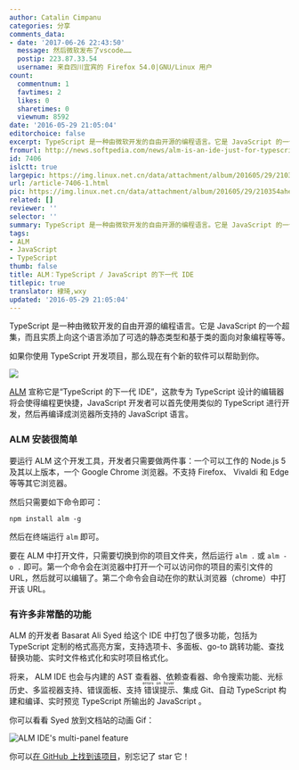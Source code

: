 ```yaml
---
author: Catalin Cimpanu
categories: 分享
comments_data:
- date: '2017-06-26 22:43:50'
  message: 然后微软发布了vscode……
  postip: 223.87.33.54
  username: 来自四川宜宾的 Firefox 54.0|GNU/Linux 用户
count:
  commentnum: 1
  favtimes: 2
  likes: 0
  sharetimes: 0
  viewnum: 8592
date: '2016-05-29 21:05:04'
editorchoice: false
excerpt: TypeScript 是一种由微软开发的自由开源的编程语言。它是 JavaScript 的一个超集，而且实质上向这个语言添加了可选的静态类型和基于类的面向对象编程。
fromurl: http://news.softpedia.com/news/alm-is-an-ide-just-for-typescript-504602.shtml
id: 7406
islctt: true
largepic: https://img.linux.net.cn/data/attachment/album/201605/29/210354ahejoqrb17qgpqrq.jpg
url: /article-7406-1.html
pic: https://img.linux.net.cn/data/attachment/album/201605/29/210354ahejoqrb17qgpqrq.jpg.thumb.jpg
related: []
reviewer: ''
selector: ''
summary: TypeScript 是一种由微软开发的自由开源的编程语言。它是 JavaScript 的一个超集，而且实质上向这个语言添加了可选的静态类型和基于类的面向对象编程。
tags:
- ALM
- JavaScript
- TypeScript
thumb: false
title: ALM：TypeScript / JavaScript 的下一代 IDE
titlepic: true
translator: 棣琦,wxy
updated: '2016-05-29 21:05:04'
---
```


TypeScript 是一种由微软开发的自由开源的编程语言。它是 JavaScript 的一个超集，而且实质上向这个语言添加了可选的静态类型和基于类的面向对象编程等等。


如果你使用 TypeScript 开发项目，那么现在有个新的软件可以帮助到你。


![](/data/attachment/album/201605/29/210354ahejoqrb17qgpqrq.jpg)


[ALM](http://alm.tools/) 宣称它是“TypeScript 的下一代 IDE”，这款专为 TypeScript 设计的编辑器将会使得编程更快捷，JavaScript 开发者可以首先使用类似的 TypeScript 进行开发，然后再编译成浏览器所支持的 JavaScript 语言。


### ALM 安装很简单


要运行 ALM 这个开发工具，开发者只需要做两件事：一个可以工作的 Node.js 5 及其以上版本，一个 Google Chrome 浏览器。不支持 Firefox、 Vivaldi 和 Edge 等等其它浏览器。


然后只需要如下命令即可：



```
npm install alm -g
```

然后在终端运行 `alm` 即可。


要在 ALM 中打开文件，只需要切换到你的项目文件夹，然后运行 `alm .` 或 `alm -o .` 即可。第一个命令会在浏览器中打开一个可以访问你的项目的索引文件的 URL，然后就可以编辑了。第二个命令会自动在你的默认浏览器（chrome）中打开该 URL。


### 有许多非常酷的功能


ALM 的开发者 Basarat Ali Syed 给这个 IDE 中打包了很多功能，包括为 TypeScript 定制的格式高亮方案，支持选项卡、多面板、go-to 跳转功能、查找替换功能、实时文件格式化和实时项目格式化。


将来， ALM IDE 也会与内建的 AST 查看器、依赖查看器、命令搜索功能、光标历史、多监视器支持、错误面板、支持<ruby> 错误提示 <rp>  （ </rp> <rt>  errors on hover </rt> <rp>  ） </rp></ruby>、集成 Git、自动 TypeScript 构建和编译、实时预览 TypeScript 所输出的 JavaScript 。


你可以看看 Syed 放到文档站的动画 Gif：


![ALM IDE's multi-panel feature](/data/attachment/album/201605/29/210508b84gf5z8gacftd8g.gif "ALM IDE's multi-panel feature")


你可以[在 GitHub 上找到该项目](https://github.com/alm-tools/alm)，别忘记了 star 它！